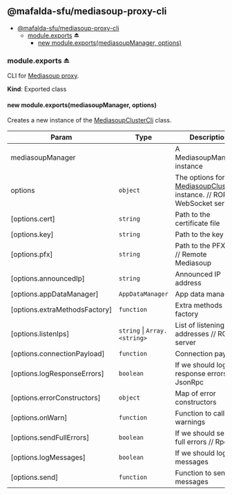 <a name="module_@mafalda-sfu/mediasoup-proxy-cli"></a>

## @mafalda-sfu/mediasoup-proxy-cli

* [@mafalda-sfu/mediasoup-proxy-cli](#module_@mafalda-sfu/mediasoup-proxy-cli)
    * [module.exports](#exp_module_@mafalda-sfu/mediasoup-proxy-cli--module.exports) ⏏
        * [new module.exports(mediasoupManager, options)](#new_module_@mafalda-sfu/mediasoup-proxy-cli--module.exports_new)

<a name="exp_module_@mafalda-sfu/mediasoup-proxy-cli--module.exports"></a>

### module.exports ⏏
CLI for [Mediasoup proxy](https://mafalda.io/Mediasoup-proxy-CLI).

**Kind**: Exported class  
<a name="new_module_@mafalda-sfu/mediasoup-proxy-cli--module.exports_new"></a>

#### new module.exports(mediasoupManager, options)
Creates a new instance of the [MediasoupClusterCli](MediasoupClusterCli) class.


| Param | Type | Description |
| --- | --- | --- |
| mediasoupManager |  | A MediasoupManager instance |
| options | <code>object</code> | The options for the [MediasoupClusterCli](MediasoupClusterCli) instance. // ROPE WebSocket server |
| [options.cert] | <code>string</code> | Path to the certificate file |
| [options.key] | <code>string</code> | Path to the key file |
| [options.pfx] | <code>string</code> | Path to the PFX file // Remote Mediasoup |
| [options.announcedIp] | <code>string</code> | Announced IP address |
| [options.appDataManager] | <code>AppDataManager</code> | App data manager |
| [options.extraMethodsFactory] | <code>function</code> | Extra methods factory |
| [options.listenIps] | <code>string</code> \| <code>Array.&lt;string&gt;</code> | List of listening IP addresses // ROPE server |
| [options.connectionPayload] | <code>function</code> | Connection payload |
| [options.logResponseErrors] | <code>boolean</code> | If we should log response errors // JsonRpc |
| [options.errorConstructors] | <code>object</code> | Map of error constructors |
| [options.onWarn] | <code>function</code> | Function to call on warnings |
| [options.sendFullErrors] | <code>boolean</code> | If we should send full errors // Rpc |
| [options.logMessages] | <code>boolean</code> | If we should log messages |
| [options.send] | <code>function</code> | Function to send messages |

